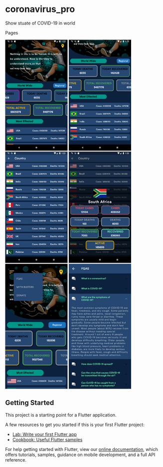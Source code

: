 # coronavirus_pro

Show stuate of COVID-19 in world

Pages
<p float="left">
  <img src="https://github.com/EslamFares/CoronaVirus_Pro/blob/master/img_from_app/Screenshot_1595546624.png" width="200" />
  <img src="https://github.com/EslamFares/CoronaVirus_Pro/blob/master/img_from_app/Screenshot_1595546636.png" width="200" /> 
  <img src="https://github.com/EslamFares/CoronaVirus_Pro/blob/master/img_from_app/Screenshot_1595546599.png" width="200" /> 
  <img src="https://github.com/EslamFares/CoronaVirus_Pro/blob/master/img_from_app/Screenshot_1595546594.png" width="200" /> 
  <img src="https://github.com/EslamFares/CoronaVirus_Pro/blob/master/img_from_app/zz.jpg" width="200" /> 
  <img src="https://github.com/EslamFares/CoronaVirus_Pro/blob/master/img_from_app/z.jpg" width="200" /> 
</p>

## Getting Started

This project is a starting point for a Flutter application.

A few resources to get you started if this is your first Flutter project:

- [Lab: Write your first Flutter app](https://flutter.dev/docs/get-started/codelab)
- [Cookbook: Useful Flutter samples](https://flutter.dev/docs/cookbook)

For help getting started with Flutter, view our
[online documentation](https://flutter.dev/docs), which offers tutorials,
samples, guidance on mobile development, and a full API reference.
